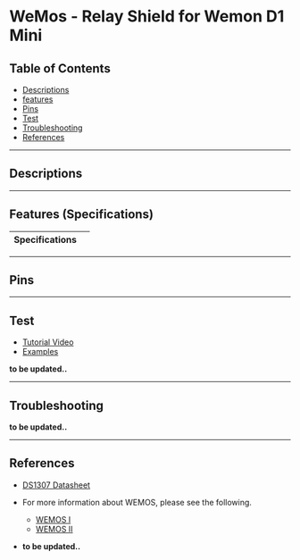 # WeMos - Relay Shield for Wemon D1 Mini

## Table of Contents

-   [Descriptions](#descriptions)
-   [features](#features)
-   [Pins](#pins)
-   [Test](#test-code)
-   [Troubleshooting](#troubleshooting)
-   [References](#references)

---

## Descriptions

---

## Features (Specifications)

| Specifications |     |
| -------------- | --- |

---

## Pins

---

## Test

-   [Tutorial Video](https://youtu.be/lgEU6TPYK3g)
-   [Examples](https://bit.ly/3cYbj7c)

**to be updated..**

---

## Troubleshooting

**to be updated..**

---

## References

-   [DS1307 Datasheet](https://bit.ly/3cYyNJs)

-   For more information about WEMOS, please see the following.

    -   [WEMOS I](https://www.youtube.com/watch?v=G73fiaOpUAc)
    -   [WEMOS II](https://www.youtube.com/watch?v=TKN9WmunCQU)

-   **to be updated..**
